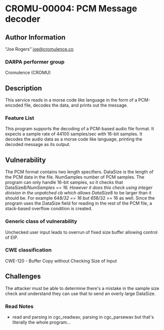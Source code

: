 # CROMU-00004: PCM Message decoder

## Author Information

“Joe Rogers” <joe@cromulence.co>

### DARPA performer group
Cromulence (CROMU)

## Description

This service reads in a morse code like language in the form of a PCM-encoded file,
decodes the data, and prints out the message.

### Feature List

This program supports the decoding of a PCM-based audio file format.  It expects a
sample rate of 44100 samples/sec with 16-bit samples.  It decodes the audio data
as a morse code like language, printing the decoded message as its output.

## Vulnerability
The PCM format contains two length specifiers. DataSize is the length of the PCM data
in the file.  NumSamples number of PCM samples.  The program can only handle 16-bit
samples, so it checks that DataSize*8/NumSamples == 16.  However it does this check
using integer division in the unpatched cb which allows DataSize*8 to be larger
than it should be.  For example 64*8/32 == 16 but 65*8/32 == 16 as well.  Since
the program uses the DataSize field for reading in the rest of the PCM file,
a stack-based overflow condition is created.

### Generic class of vulnerability
Unchecked user input leads to overrun of fixed size buffer allowing control of EIP.

### CWE classification
CWE-120 - Buffer Copy without Checking Size of Input

## Challenges
The attacker must be able to determine there's a mistake in the sample size
check and understand they can use that to send an overly large DataSize.

### Read Notes

* read and parsing in cgc_readwav, parsing in cgc_parsewav but that's literally the whole
  program...